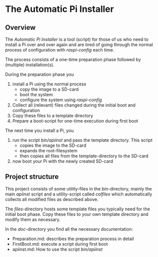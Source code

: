 The Automatic Pi Installer
==========================

Overview
--------

The *Automatic Pi Installer* is a tool (script) for those of us who need
to install a Pi over and over again and are tired of going through the
normal process of configuration with *raspi-config* each time.

The process consists of a one-time preparation phase followed by
(multiple) installation(s).

During the preparation phase you

1. install a Pi using the normal process
   - copy the image to a SD-card
   - boot the system
   - configure the system using *raspi-config*
2. Collect all (relevant) files changed during the initial boot and configuration
3. Copy these files to a template directory
4. Prepare a boot-script for one-time execution during first boot

The next time you install a Pi, you

1. run the script *bin/apiinst* and pass the template directory. This script
   - copies the image to the SD-card
   - expands the root-filesystem
   - then copies all files from the template-directory to the SD-card
2. now boot your Pi with the newly created SD-card


Project structure
-----------------

This project consists of some utility-files in the *bin*-directory,
mainly the main *apiinst* script and a utility-script called *colfiles*
which automatically collects all modified files as described above.

The *files*-directory hosts some template files you typically need
for the initial boot phase. Copy these files to your own template
directory and modify them as necessary.

In the *doc*-directory you find all the necessary documentation:
  - Preparation.md: describes the preparation process in detail
  - FirstBoot.md: execute a script during first boot
  - apiinst.md: How to use the script *bin/apiinst*
